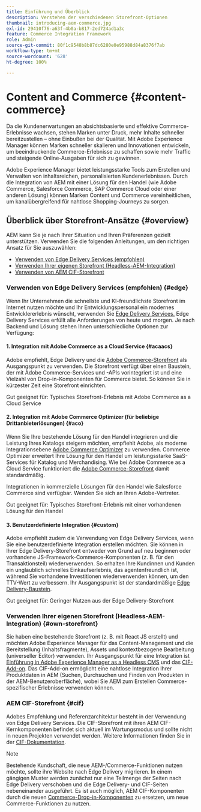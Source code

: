```yaml
---
title: Einführung und Überblick
description: Verstehen der verschiedenen Storefront-Optionen
thumbnail: introducing-aem-commerce.jpg
exl-id: 29410f76-a63f-4b0a-b817-2ed724ad1a3c
feature: Commerce Integration Framework
role: Admin
source-git-commit: 80f1c9548b8b87dc6280e0e95988d84a8376f7ab
workflow-type: tm+mt
source-wordcount: '628'
ht-degree: 100%

---
```



# Content and Commerce {#content-commerce}

Da die Kundenerwartungen an absichtsbasierte und effektive Commerce-Erlebnisse wachsen, stehen Marken unter Druck, mehr Inhalte schneller bereitzustellen – ohne Einbußen bei der Qualität. Mit Adobe Experience Manager können Marken schneller skalieren und Innovationen entwickeln, um beeindruckende Commerce-Erlebnisse zu schaffen sowie mehr Traffic und steigende Online-Ausgaben für sich zu gewinnen.

Adobe Experience Manager bietet leistungsstarke Tools zum Erstellen und Verwalten von inhaltsreichen, personalisierten Kundenerlebnissen. Durch die Integration von AEM mit einer Lösung für den Handel (wie Adobe Commerce, Salesforce Commerce, SAP Commerce Cloud oder einer anderen Lösung) können Marken Content und Commerce vereinheitlichen, um kanalübergreifend für nahtlose Shopping-Journeys zu sorgen.

## Überblick über Storefront-Ansätze {#overview}

AEM kann Sie je nach Ihrer Situation und Ihren Präferenzen gezielt unterstützen. Verwenden Sie die folgenden Anleitungen, um den richtigen Ansatz für Sie auszuwählen:

* [Verwenden von Edge Delivery Services (empfohlen)](#edge)
* [Verwenden Ihrer eigenen Storefront (Headless-AEM-Integration)](#own-storefront)
* [Verwenden von AEM CIF-Storefront](#cif)

### Verwenden von Edge Delivery Services (empfohlen) {#edge}

Wenn Ihr Unternehmen die schnellste und KI-freundlichste Storefront im Internet nutzen möchte und Ihr Entwicklungspersonal ein modernes Entwicklererlebnis wünscht, verwenden Sie [Edge Delivery Services.](../edge/overview.md) Edge Delivery Services erfüllt alle Anforderungen von heute und morgen. Je nach Backend und Lösung stehen Ihnen unterschiedliche Optionen zur Verfügung:

#### &#x200B;1. Integration mit Adobe Commerce as a Cloud Service {#acaacs}

Adobe empfiehlt, Edge Delivery und die [Adobe Commerce-Storefront](https://experienceleague.adobe.com/developer/commerce/storefront/?lang=de) als Ausgangspunkt zu verwenden. Die Storefront verfügt über einen Baustein, der mit Adobe Commerce-Services und -APIs vorintegriert ist und eine Vielzahl von Drop-in-Komponenten für Commerce bietet. So können Sie in kürzester Zeit eine Storefront einrichten.

Gut geeignet für: Typisches Storefront-Erlebnis mit Adobe Commerce as a Cloud Service

#### &#x200B;2. Integration mit Adobe Commerce Optimizer (für beliebige Drittanbieterlösungen) {#aco}

Wenn Sie Ihre bestehende Lösung für den Handel integrieren und die Leistung Ihres Katalogs steigern möchten, empfiehlt Adobe, als moderne Integrationsebene [Adobe Commerce Optimizer](https://experienceleague.adobe.com/de/docs/commerce-learn/tutorials/adobe-commerce-optimizer/overview) zu verwenden. Commerce Optimizer erweitert Ihre Lösung für den Handel um leistungsstarke SaaS-Services für Katalog und Merchandising. Wie bei Adobe Commerce as a Cloud Service funktioniert die [Adobe Commerce-Storefront](https://experienceleague.adobe.com/developer/commerce/storefront/?lang=de) damit standardmäßig.

Integrationen in kommerzielle Lösungen für den Handel wie Salesforce Commerce sind verfügbar. Wenden Sie sich an Ihren Adobe-Vertreter.

Gut geeignet für: Typisches Storefront-Erlebnis mit einer vorhandenen Lösung für den Handel

#### &#x200B;3. Benutzerdefinierte Integration {#custom}

Adobe empfiehlt zudem die Verwendung von Edge Delivery Services, wenn Sie eine benutzerdefinierte Integration erstellen möchten. Sie können in Ihrer Edge Delivery-Storefront entweder von Grund auf neu beginnen oder vorhandene JS-Framework-Commerce-Komponenten (z. B. für den Transaktionsteil) wiederverwenden. So erhalten Ihre Kundinnen und Kunden ein unglaublich schnelles Einkaufserlebnis, das agentenfreundlich ist, während Sie vorhandene Investitionen wiederverwenden können, um den TTV-Wert zu verbessern. Ihr Ausgangspunkt ist der standardmäßige [Edge Delivery-Baustein](https://www.aem.live/developer/tutorial).

Gut geeignet für: Geringer Nutzen aus der Edge Delivery-Storefront

### Verwenden Ihrer eigenen Storefront (Headless-AEM-Integration) {#own-storefront}

Sie haben eine bestehende Storefront (z. B. mit React JS erstellt) und möchten Adobe Experience Manager für das Content-Management und die Bereitstellung (Inhaltsfragmente), Assets und kontextbezogene Bearbeitung (universeller Editor) verwenden. Ihr Ausgangspunkt für eine Integration ist [Einführung in Adobe Experience Manager as a Headless CMS](https://experienceleague.adobe.com/de/docs/experience-manager-cloud-service/content/headless/introduction) und das [CIF-Add-on](https://experienceleague.adobe.com/de/docs/experience-manager-cloud-service/content/content-and-commerce/storefront/authoring/enrich-product-associated-content). Das CIF-Add-on ermöglicht eine nahtlose Integration Ihrer Produktdaten in AEM (Suchen, Durchsuchen und Finden von Produkten in der AEM-Benutzeroberfläche), wobei Sie AEM zum Erstellen Commerce-spezifischer Erlebnisse verwenden können.

### AEM CIF-Storefront {#cif}

Adobes Empfehlung und Referenzarchitektur besteht in der Verwendung von Edge Delivery Services. Die CIF-Storefront mit ihren AEM CIF-Kernkomponenten befindet sich aktuell im Wartungsmodus und sollte nicht in neuen Projekten verwendet werden. Weitere Informationen finden Sie in der [CIF-Dokumentation](/help/commerce-cloud/cif-storefront/introduction.md).

>[!NOTE]
>
>Bestehende Kundschaft, die neue AEM-/Commerce-Funktionen nutzen möchte, sollte ihre Website nach Edge Delivery migrieren. In einem gängigen Muster werden zunächst nur eine Teilmenge der Seiten nach Edge Delivery verschoben und die Edge Delivery- und CIF-Seiten nebeneinander ausgeführt. Es ist auch möglich, AEM CIF-Komponenten durch die neuen [Commerce-Drop-in-Komponenten](https://experienceleague.adobe.com/developer/commerce/storefront/dropins/all/introduction/?lang=de) zu ersetzen, um neue Commerce-Funktionen zu nutzen.
